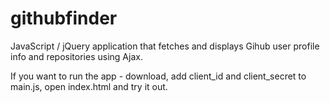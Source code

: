# githubfinder

JavaScript  / jQuery application that fetches and displays Gihub user profile info and repositories using Ajax.

If you want to run the app - download, add client_id and client_secret to main.js, open index.html and try it out.
